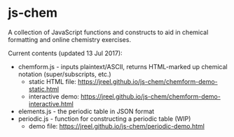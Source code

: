 # js-chem
A collection of JavaScript functions and constructs to aid in chemical formatting and online chemistry exercises.

Current contents (updated 13 Jul 2017):

* chemform.js - inputs plaintext/ASCII, returns HTML-marked up chemical notation (super/subscripts, etc.)
    * static HTML file: https://jreel.github.io/js-chem/chemform-demo-static.html
    * interactive demo: https://jreel.github.io/js-chem/chemform-demo-interactive.html
* elements.js - the periodic table in JSON format
* periodic.js - function for constructing a periodic table (WIP)
    * demo file: https://jreel.github.io/js-chem/periodic-demo.html


